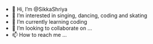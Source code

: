 - 👋 Hi, I’m @SikkaShriya
- 👀 I’m interested in singing, dancing, coding and skating
- 🌱 I’m currently learning coding
- 💞️ I’m looking to collaborate on ...
- 📫 How to reach me ...

<!---
SikkaShriya/SikkaShriya is a ✨ special ✨ repository because its `README.md` (this file) appears on your GitHub profile.
You can click the Preview link to take a look at your changes.
--->
